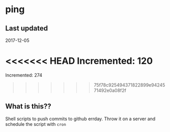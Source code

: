 # ping

## Last updated
2017-12-05

<<<<<<< HEAD
Incremented: 120
=======
Incremented: 274
>>>>>>> 75f78c925494371822899e9424571492e0a08f2f

## What is this?? 
Shell scripts to push commits to github errday. Throw it on a server and schedule the script with `cron`
